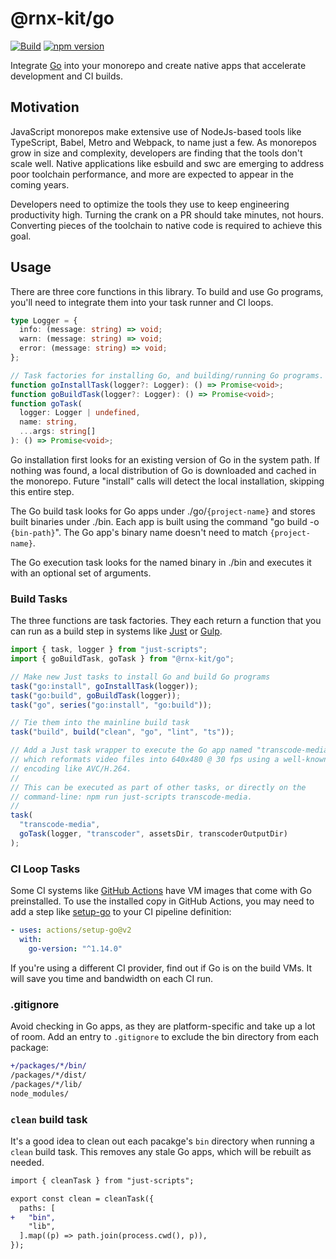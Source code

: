 # @rnx-kit/go

[![Build](https://github.com/microsoft/rnx-kit/actions/workflows/build.yml/badge.svg)](https://github.com/microsoft/rnx-kit/actions/workflows/build.yml)
[![npm version](https://img.shields.io/npm/v/@rnx-kit/go)](https://www.npmjs.com/package/@rnx-kit/go)

Integrate [Go](https://golang.org) into your monorepo and create native apps
that accelerate development and CI builds.

## Motivation

JavaScript monorepos make extensive use of NodeJs-based tools like TypeScript,
Babel, Metro and Webpack, to name just a few. As monorepos grow in size and
complexity, developers are finding that the tools don't scale well. Native
applications like esbuild and swc are emerging to address poor toolchain
performance, and more are expected to appear in the coming years.

Developers need to optimize the tools they use to keep engineering productivity
high. Turning the crank on a PR should take minutes, not hours. Converting
pieces of the toolchain to native code is required to achieve this goal.

## Usage

There are three core functions in this library. To build and use Go programs,
you'll need to integrate them into your task runner and CI loops.

```typescript
type Logger = {
  info: (message: string) => void;
  warn: (message: string) => void;
  error: (message: string) => void;
};

// Task factories for installing Go, and building/running Go programs.
function goInstallTask(logger?: Logger): () => Promise<void>;
function goBuildTask(logger?: Logger): () => Promise<void>;
function goTask(
  logger: Logger | undefined,
  name: string,
  ...args: string[]
): () => Promise<void>;
```

Go installation first looks for an existing version of Go in the system path. If
nothing was found, a local distribution of Go is downloaded and cached in the
monorepo. Future "install" calls will detect the local installation, skipping
this entire step.

The Go build task looks for Go apps under ./go/`{project-name}` and stores built
binaries under ./bin. Each app is built using the command "go build -o
`{bin-path}`". The Go app's binary name doesn't need to match `{project-name}`.

The Go execution task looks for the named binary in ./bin and executes it with
an optional set of arguments.

### Build Tasks

The three functions are task factories. They each return a function that you can
run as a build step in systems like [Just](https://microsoft.github.io/just) or
[Gulp](https://gulpjs.com).

```typescript
import { task, logger } from "just-scripts";
import { goBuildTask, goTask } from "@rnx-kit/go";

// Make new Just tasks to install Go and build Go programs
task("go:install", goInstallTask(logger));
task("go:build", goBuildTask(logger));
task("go", series("go:install", "go:build"));

// Tie them into the mainline build task
task("build", build("clean", "go", "lint", "ts"));

// Add a Just task wrapper to execute the Go app named "transcode-media"
// which reformats video files into 640x480 @ 30 fps using a well-known
// encoding like AVC/H.264.
//
// This can be executed as part of other tasks, or directly on the
// command-line: npm run just-scripts transcode-media.
//
task(
  "transcode-media",
  goTask(logger, "transcoder", assetsDir, transcoderOutputDir)
);
```

### CI Loop Tasks

Some CI systems like [GitHub Actions](https://github.com/features/actions) have
VM images that come with Go preinstalled. To use the installed copy in GitHub
Actions, you may need to add a step like
[setup-go](https://github.com/actions/setup-go) to your CI pipeline definition:

```yaml
- uses: actions/setup-go@v2
  with:
    go-version: "^1.14.0"
```

If you're using a different CI provider, find out if Go is on the build VMs. It
will save you time and bandwidth on each CI run.

### .gitignore

Avoid checking in Go apps, as they are platform-specific and take up a lot of
room. Add an entry to `.gitignore` to exclude the bin directory from each
package:

```diff
+/packages/*/bin/
/packages/*/dist/
/packages/*/lib/
node_modules/
```

### `clean` build task

It's a good idea to clean out each pacakge's `bin` directory when running a
`clean` build task. This removes any stale Go apps, which will be rebuilt as
needed.

```diff
import { cleanTask } from "just-scripts";

export const clean = cleanTask({
  paths: [
+   "bin",
    "lib",
  ].map((p) => path.join(process.cwd(), p)),
});
```

